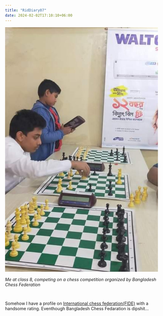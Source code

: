 ```yaml
---
title: "RidDiary07"
date: 2024-02-02T17:10:10+06:00
---
```


![](/images/Class8ReductorChess.jpg)

*Me at class 8, competing on a chess competition organized by Bangladesh Chess Federation*


<br>

Somehow I have a profile on [International chess federation(FIDE)](https://ratings.fide.com/profile/10251502) with a handsome rating. Eventhough Bangladesh Chess Fedaration is dipshit...
